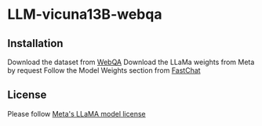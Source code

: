 # LLM-vicuna13B-webqa

## Installation
Download the dataset from [WebQA](https://webqna.github.io/)
Download the LLaMa weights from Meta by request
Follow the Model Weights section from [FastChat](https://github.com/lm-sys/FastChat)

## License
Please follow [Meta's LLaMA model license](https://github.com/facebookresearch/llama/blob/main/MODEL_CARD.md)
